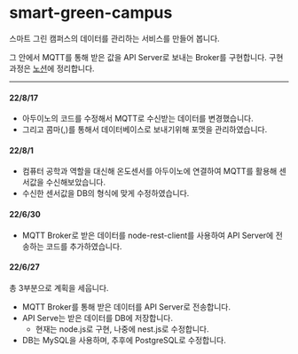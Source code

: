 # smart-green-campus
스마트 그린 캠퍼스의 데이터를 관리하는 서비스를 만들어 봅니다.

그 안에서 MQTT를 통해 받은 값을 API Server로 보내는 Broker를 구현합니다.
구현 과정은 [노션](https://jinuk.notion.site/MQTT-Broker-957da591568846b3a30b205bfe7ee845)에 정리합니다.

-----
#### 22/8/17
- 아두이노의 코드를 수정해서 MQTT로 수신받는 데이터를 변경했습니다.
- 그리고 콤마(,)를 통해서 데이터베이스로 보내기위해 포맷을 관리하였습니다.
#### 22/8/1
- 컴퓨터 공학과 역할을 대신해 온도센서를 아두이노에 연결하여 
  MQTT를 활용해 센서값을 수신해보았습니다.
- 수신한 센서값을 DB의 형식에 맞게 수정하였습니다.
#### 22/6/30
- MQTT Broker로 받은 데이터를 node-rest-client를 사용하여 API Server에 전송하는 코드를 추가하였습니다.

#### 22/6/27
총 3부분으로 계획을 세웁니다.

- MQTT Broker를 통해 받은 데이터를 API Server로 전송합니다.
- API Serve는 받은 데이터를 DB에 저장합니다.
    - 현재는 node.js로 구현, 나중에 nest.js로 수정합니다.
- DB는 MySQL을 사용하며, 추후에 PostgreSQL로 수정합니다.
